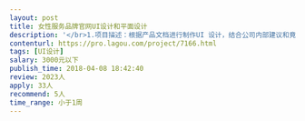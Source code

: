 ```yaml
---                
layout: post       
title: 女性服务品牌官网UI设计和平面设计           
description: '</br>1.项目描述：根据产品文档进行制作UI 设计，结合公司内部建议和竟品网站，进行设计理念的体现</br>2.项目概况：因为是品牌资讯官网，所以较为简单，页面不多，但要求精致，要匹配产品文档进行PC、移动、小程序的UI设计</br>3.设计要求：设计过美妆网站、女性品牌网站的设计师优先，因为后期其他网站设计合作较多，力求活好价美的同志。</br>'     
contenturl: https://pro.lagou.com/project/7166.html      
tags: [UI设计]            
salary: 3000元以下          
publish_time: 2018-04-08 18:42:40         
review: 2023人                   
apply: 33人                   
recommend: 5人                   
time_range: 小于1周              
---                 
```

